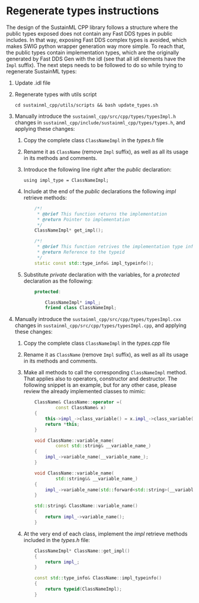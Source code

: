 # Regenerate types instructions

The design of the SustainML CPP library follows a structure where the public types exposed does not contain any Fast DDS types in public includes.
In that way, exposing Fast DDS complex types is avoided, which makes SWIG python wrapper generation way more simple.
To reach that, the public types contain implementation types, which are the originally generated by Fast DDS Gen with the idl (see that all idl elements have the `Impl` suffix).
The next steps needs to be followed to do so while trying to regenerate SustainML types:

1. Update .idl file
1. Regenerate types with utils script

    `cd sustainml_cpp/utils/scripts && bash update_types.sh`

1. Manually introduce the `sustainml_cpp/src/cpp/types/typesImpl.h` changes in `sustainml_cpp/include/sustainml_cpp/types/types.h`, and applying these changes:
    1. Copy the complete class `ClassNameImpl` in the _types.h_ file
    1. Rename it as `ClassName` (remove `Impl` suffix), as well as all its usage in its methods and comments.
    1. Introduce the following line right after the _public_ declaration:

        `using impl_type = ClassNameImpl;`

    1. Include at the end of the _public_ declarations the following _impl_ retrieve methods:


        ```cpp
            /*!
             * @brief This function returns the implementation
             * @return Pointer to implementation
             */
            ClassNameImpl* get_impl();

            /*!
             * @brief This function retrives the implementation type info
             * @return Reference to the typeid
             */
            static const std::type_info& impl_typeinfo();
        ```

    1. Substitute _private_ declaration with the variables, for a _protected_ declaration as the following:

        ```cpp
            protected:

                ClassNameImpl* impl_;
                friend class ClassNameImpl;
        ```

1. Manually introduce the `sustainml_cpp/src/cpp/types/typesImpl.cxx` changes in `sustainml_cpp/src/cpp/types/typesImpl.cpp`, and applying these changes:
    1. Copy the complete class `ClassNameImpl` in the _types.cpp_ file
    1. Rename it as `ClassName` (remove `Impl` suffix), as well as all its usage in its methods and comments.
    1. Make all methods to call the corresponding `ClassNameImpl` method. That applies also to operators, constructor and destructor. The following snippet is an example, but for any other case, please review the already implemented classes to mimic:

        ```cpp
            ClassName& ClassName::operator =(
                    const ClassName& x)
            {
                this->impl_->class_variable() = x.impl_->class_variable();
                return *this;
            }

            void ClassName::variable_name(
                    const std::string& __variable_name_)
            {
                impl_->variable_name(__variable_name_);
            }

            void ClassName::variable_name(
                    std::string&& __variable_name_)
            {
                impl_->variable_name(std::forward<std::string>(__variable_name_));
            }

            std::string& ClassName::variable_name()
            {
                return impl_->variable_name();
            }
        ```

    1. At the very end of each class, implement the _impl_ retrieve methods included in the _types.h_ file:

        ```cpp
            ClassNameImpl* ClassName::get_impl()
            {
                return impl_;
            }

            const std::type_info& ClassName::impl_typeinfo()
            {
                return typeid(ClassNameImpl);
            }
        ```
